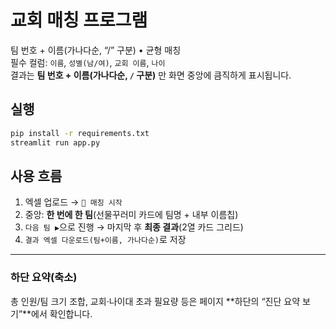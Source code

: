 # 교회 매칭 프로그램

팀 번호 + 이름(가나다순, “/” 구분) • 균형 매칭  
필수 컬럼: `이름`, `성별(남/여)`, `교회 이름`, `나이`  
결과는 **팀 번호 + 이름(가나다순, `/` 구분)** 만 화면 중앙에 큼직하게 표시됩니다.

## 실행
```bash
pip install -r requirements.txt
streamlit run app.py
```

## 사용 흐름
1) 엑셀 업로드 → `🎲 매칭 시작`  
2) 중앙: **한 번에 한 팀**(선물꾸러미 카드에 팀명 + 내부 이름칩)  
3) `다음 팀 ▶`으로 진행 → 마지막 후 **최종 결과**(2열 카드 그리드)  
4) `결과 엑셀 다운로드(팀+이름, 가나다순)`로 저장

---

### 하단 요약(축소)
총 인원/팀 크기 조합, 교회·나이대 초과 필요량 등은 페이지 **하단의 “진단 요약 보기”**에서 확인합니다.
